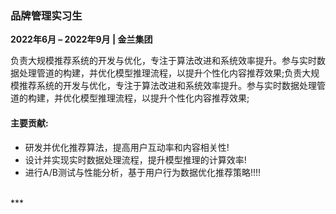### **品牌管理实习生**  
**2022年6月 – 2022年9月 | 金兰集团**  

负责大规模推荐系统的开发与优化，专注于算法改进和系统效率提升。参与实时数据处理管道的构建，并优化模型推理流程，以提升个性化内容推荐效果;负责大规模推荐系统的开发与优化，专注于算法改进和系统效率提升。参与实时数据处理管道的构建，并优化模型推理流程，以提升个性化内容推荐效果;

#### 主要贡献:  
- 研发并优化推荐算法，提高用户互动率和内容相关性!  
- 设计并实现实时数据处理流程，提升模型推理的计算效率!  
- 进行A/B测试与性能分析，基于用户行为数据优化推荐策略!!!!
<br>
***

